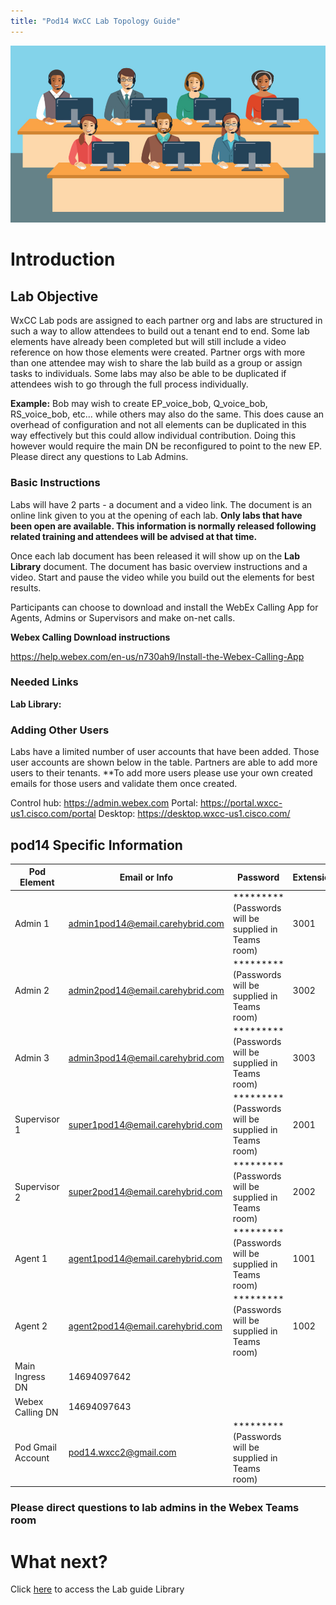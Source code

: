 ```yaml
---
title: "Pod14 WxCC Lab Topology Guide"
---
```

![description](images/webexcclab.jpg)



# Introduction

## Lab Objective

WxCC Lab pods are assigned to each partner org and labs are structured in such a way to allow attendees to build out a tenant end to end.  Some lab elements have already been completed but will still include a video reference on how those elements were created.  Partner orgs with more than one attendee may wish to share the lab build as a group or assign tasks to individuals.  Some labs may also be able to be duplicated if attendees wish to go through the full process individually.

**Example:**
Bob may wish to create EP_voice_bob, Q_voice_bob, RS_voice_bob, etc... while others may also do the same.  This does cause an overhead of configuration and not all elements can be duplicated in this way effectively but this could allow individual contribution.  Doing this however would require the main DN be reconfigured to point to the new EP. Please direct any questions to Lab Admins.

### Basic Instructions

Labs will have 2 parts - a document and a video link.  The document is an online link given to you at the opening of each lab.  **Only labs that have been open are available.  This information is normally released following related training and attendees will be advised at that time.**

Once each lab document has been released it will show up on the **Lab Library** document.  The document has basic overview instructions and a video.  Start and pause the video while you build out the elements for best results.

Participants can choose to download and install the WebEx Calling App for Agents, Admins or Supervisors and make on-net calls.

**Webex Calling Download instructions**

https://help.webex.com/en-us/n730ah9/Install-the-Webex-Calling-App

### Needed Links 
**Lab Library:**  

### Adding Other Users
Labs have a limited number of user accounts that have been added.  Those user accounts are shown below in the table.  Partners are able to add more users to their tenants.
**To add more users please use your own created emails for those users and validate them once created.
 

Control hub: https://admin.webex.com
Portal: https://portal.wxcc-us1.cisco.com/portal
Desktop: https://desktop.wxcc-us1.cisco.com/

## pod14 Specific Information

| Pod Element        | Email or Info                   | Password  | Extension |
|--------------------|---------------------------------|-----------|-----------|
| Admin 1            | admin1pod14@email.carehybrid.com | ********* (Passwords will be supplied in Teams room) | 3001      |
| Admin 2            | admin2pod14@email.carehybrid.com | ********* (Passwords will be supplied in Teams room) | 3002      |
| Admin 3            | admin3pod14@email.carehybrid.com | ********* (Passwords will be supplied in Teams room) | 3003      |
| Supervisor 1       | super1pod14@email.carehybrid.com | ********* (Passwords will be supplied in Teams room) | 2001      |
| Supervisor 2       | super2pod14@email.carehybrid.com | ********* (Passwords will be supplied in Teams room) | 2002      |
| Agent 1            | agent1pod14@email.carehybrid.com | ********* (Passwords will be supplied in Teams room) | 1001      |
| Agent 2            | agent2pod14@email.carehybrid.com | ********* (Passwords will be supplied in Teams room) | 1002      |
| Main Ingress DN | 14694097642                    |           |           |
| Webex Calling DN | 14694097643                    |           |           |
| Pod Gmail Account  | pod14.wxcc2@gmail.com            | ********* (Passwords will be supplied in Teams room) |           |

### Please direct questions to lab admins in the Webex Teams room

# What next?
Click [here](LabLibrary) to access the Lab guide Library